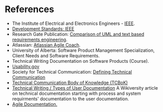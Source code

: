 # References

- The Institute of Electrical and Electronics Engineers - [IEEE](https://www.ieee.org/).
- [Development Standards: IEEE](Development.standards.ieee.org)
- Research Gate Publication: [Comparison of UML and text based requirements engineering](https://www.researchgate.net/publication/221320747_Comparison_of_UML_and_text_based_requirements_engineering).
- Atlassian: [Atlassian Agile Coach](https://www.atlassian.com/agile/project-management/user-stories).
- University of Alberta: Software Product Management Specialization, Client Needs and Software Requirements.
- Technical Writing Documentation on Software Products (Course).
- [Usability.gov](https://www.usability.gov/)
- Society for Technical Communication: [Defining Technical Communication](https://www.stc.org/about-stc/defining-technical-communication/)
- [Technical Communication Body of Knowledge (TCBoK)](https://www.tcbok.org/)
- [Technical Writing / Types of User Documentation](https://en.wikiversity.org/wiki/Technical_writing/Types_of_User_Documentation)
A Wikiversity article on technical documentation starting with process and system requirments' documentation to the user documentation.
- [Agile Documentation.](http://www.agilemodeling.com/essays/agileDocumentation.htm#AreAgilistsActuallyCreatingDocumentation)

